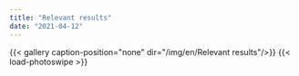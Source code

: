 ```yaml
---
title: "Relevant results"
date: "2021-04-12"
---
```


{{< gallery  caption-position="none" dir="/img/en/Relevant results"/>}} {{< load-photoswipe >}}

